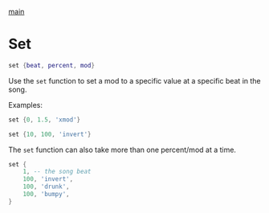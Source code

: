 [main](..)
# Set
```lua
set {beat, percent, mod}
```
Use the `set` function to set a mod to a specific value at a specific beat in the song.

Examples:
```lua
set {0, 1.5, 'xmod'}
```
```lua
set {10, 100, 'invert'}
```

The `set` function can also take more than one percent/mod at a time.
```lua
set {
	1, -- the song beat
	100, 'invert',
	100, 'drunk',
	100, 'bumpy',
}
```